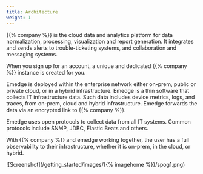 ```yaml
---
title: Architecture
weight: 1
---
```


{{% company %}} is the cloud data and analytics platform for data normalization, processing, visualization and report generation. It integrates and sends alerts to trouble-ticketing systems, and collaboration and messaging systems.

When you sign up for an account, a unique and dedicated {{% company %}} instance is created for you.  

Emedge is deployed within the enterprise network either on-prem, public or private cloud, or in a hybrid infrastructure. Emedge is a thin software that collects IT infrastructure data. Such data includes device metrics, logs, and traces, from on-prem, cloud and hybrid infrastructure. Emedge forwards the data via an encrypted link to {{% company %}}.

Emedge uses open protocols to collect data from all IT systems. Common protocols include SNMP, JDBC, Elastic Beats and others.  

With {{% company %}} and emedge working together, the user has a full observability to their infrastructure, whether it is on-prem, in the cloud, or hybrid.

![Screenshot](/getting_started/images/{{% imagehome %}}/spog1.png)
